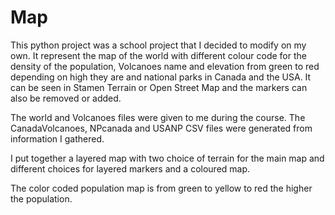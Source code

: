 # Map
This python project was a school project that I decided to modify on my own. It represent the map of the world with different colour code for the density of the population, Volcanoes name and elevation from green to red depending on high they are and national parks in Canada and the USA. It can be seen in Stamen Terrain or Open Street Map and the markers can also be removed or added.

The world and Volcanoes files were given to me during the course. The CanadaVolcanoes, NPcanada and USANP CSV files were generated from information I gathered.

I put together a layered map with two choice of terrain for the main map and different choices for layered markers and a coloured map.

The color coded population map is from green to yellow to red the higher the population.
